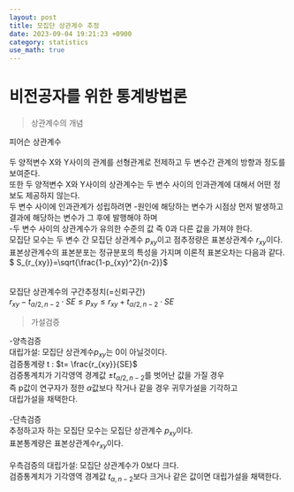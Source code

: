 ```yaml
---
layout: post
title: 모집단 상관계수 추정   
date: 2023-09-04 19:21:23 +0900
category: statistics 
use_math: true
---
```

# 비전공자를 위한 통계방법론    
> 상관계수의 개념  

피어슨 상관계수
<br>  
두 양적변수 X와 Y사이의 관계를 선형관계로 전제하고 두 변수간 관계의 방향과 정도를 보여준다.  
또한 두 양적변수 X와 Y사이의 상관계수는 두 변수 사이의 인과관계에 대해서 어떤 정보도 제공하지 않는다.  
두 변수 사이에 인과관계가 성립하려면 
-원인에 해당하는 변수가 시점상 먼저 발생하고 결과에 해당하는 변수가 그 후에 발행해야 하며  
-두 변수 사이의 상관계수가 유의한 수준의 값 즉 0과 다른 값을 가져야 한다.  
모집단 모수는 두 변수 간 모집단 상관계수 $p_{xy}$이고 점추정량은 표본상관계수 $r_{xy}$이다.  
표본상관계수의 표본분포는 정규분포의 특성을 가지며 이론적 표본오차는 다음과 같다.  
$ S_{r_{xy}}=\sqrt{\frac{1-p_{xy}^2}{n-2}}$  
<br>    
모집단 상관계수의 구간추정치(=신뢰구간)  
$r_{xy}-t_{\alpha/2,n-2}\cdot SE \leq  p_{xy} \leq r_{xy}+t_{\alpha/2,n-2}\cdot SE$
<br>  

> 가설검증  

-양측검증  
대립가설: 모집단 상관계수$p_{xy}$는 0이 아닐것이다.  
검증통계량 t : $t= \frac{r_{xy}}{SE}$  
검증통계치가 기각영역 경계값 $\pm t_{\alpha/2,n-2}$를 벗어난 값을 가질 경우   
즉 p값이 연구자가 정한 $\alpha$값보다 작거나 같을 경우 귀무가설을 기각하고  
대립가설을 채택한다.
<br>  
-단측검증  
추정하고자 하는 모집단 모수는 모집단 상관계수 $p_{xy}$이다.  
표본통계량은 표본상관계수$r_{xy}$이다.
<br>  
우측검증의 대립가설: 모집단 상관계수가 0보다 크다.  
검증통계치가 기각영역 경계값 $t_{\alpha,n-2}$보다 크거나 같은 값이면 대립가설을 채택한다.  
<br>  




